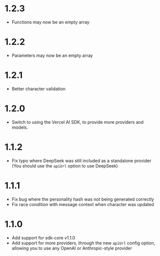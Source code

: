 # 1.2.3

- Functions may now be an empty array

# 1.2.2

- Parameters may now be an empty array

# 1.2.1

- Better character validation

# 1.2.0

- Switch to using the Vercel AI SDK, to provide more providers and models.

# 1.1.2

- Fix typo where DeepSeek was still included as a standalone provider (You should use the `apiUrl` option to use DeepSeek)

# 1.1.1

- Fix bug where the personality hash was not being generated correctly
- Fix race condition with message context when character was updated

# 1.1.0

- Add support for sdk-core v1.1.0
- Add support for more providers, through the new `apiUrl` config option, allowing you to use any OpenAI or Anthropic-style provider
